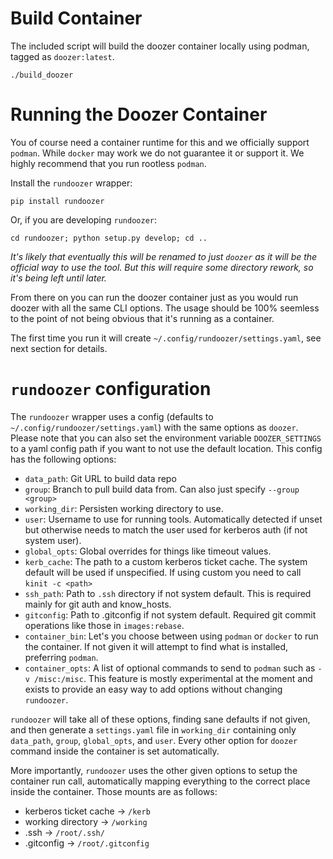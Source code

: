 # Build Container

The included script will build the doozer container locally using podman, tagged as `doozer:latest`.

`./build_doozer`

# Running the Doozer Container

You of course need a container runtime for this and we officially support `podman`. While `docker` may work we do not guarantee it or support it.
We highly recommend that you run rootless `podman`.

Install the `rundoozer` wrapper:

`pip install rundoozer`

Or, if you are developing `rundoozer`:

`cd rundoozer; python setup.py develop; cd ..`

*It's likely that eventually this will be renamed to just `doozer` as it will be the official way to use the tool. But this will require some directory rework, so it's being left until later.*

From there on you can run the doozer container just as you would run doozer with all the same CLI options. The usage should be 100% seemless to the point of not being obvious that it's running as a container.

The first time you run it will create `~/.config/rundoozer/settings.yaml`, see next section for details.

# `rundoozer` configuration

The `rundoozer` wrapper uses a config (defaults to `~/.config/rundoozer/settings.yaml`) with the same options as `doozer`. Please note that you can also set the environment variable `DOOZER_SETTINGS` to a yaml config path if you want to not use the default location.
This config has the following options:

- `data_path`: Git URL to build data repo
- `group`: Branch to pull build data from. Can also just specify `--group <group>`
- `working_dir`: Persisten working directory to use.
- `user`: Username to use for running tools. Automatically detected if unset but otherwise needs to match the user used for kerberos auth (if not system user).
- `global_opts`: Global overrides for things like timeout values.
- `kerb_cache`: The path to a custom kerberos ticket cache. The system default will be used if unspecified. If using custom you need to call `kinit -c <path>`
- `ssh_path`: Path to `.ssh` directory if not system default. This is required mainly for git auth and know_hosts.
- `gitconfig`: Path to .gitconfig if not system default. Required git commit operations like those in `images:rebase`.
- `container_bin`: Let's you choose between using `podman` or `docker` to run the container. If not given it will attempt to find what is installed, preferring `podman`.
- `container_opts`: A list of optional commands to send to `podman` such as `-v /misc:/misc`. This feature is mostly experimental at the moment and exists to provide an easy way to add options without changing `rundoozer`.

`rundoozer` will take all of these options, finding sane defaults if not given, and then generate a `settings.yaml` file in `working_dir` containing only `data_path`, `group`, `global_opts`, and `user`. Every other option for `doozer` command inside the container is set automatically.

More importantly, `rundoozer` uses the other given options to setup the container run call, automatically mapping everything to the correct place inside the container. Those mounts are as follows:

- kerberos ticket cache -> `/kerb`
- working directory -> `/working`
- .ssh -> `/root/.ssh/`
- .gitconfig -> `/root/.gitconfig`
